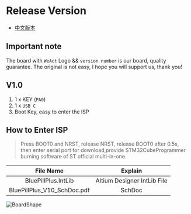# Release Version

* [中文版本](./README-zh.md)

## Important note

The board with `WeAct` Logo && `version number` is our board, quality guarantee. The original is not easy, I hope you will support us, thank you!

## V1.0

1. 1 x KEY (`PA0`)
2. 1 x `USB C`
3. Boot Key, easy to enter the ISP

## How to Enter ISP

> Press BOOT0 and NRST, release NRST, release BOOT0 after 0.5s, then enter serial port for download,provide STM32CubeProgrammer burning software of ST official multi-in-one.

|File Name|Explain|
| :--:|:--:|
|BluePillPlus.IntLib|Altium Designer IntLib File|
|BluePillPlus_V10_SchDoc.pdf |  SchDoc|

![BoardShape](/HDK/BoardShape_外形_V10.png)
